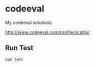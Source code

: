 codeeval
========

My codeeval solutions.

http://www.codeeval.com/profile/xcatliu/

Run Test
--------

```
npm test
```


